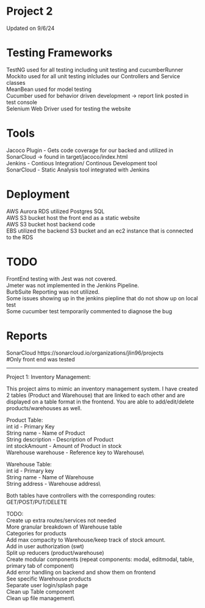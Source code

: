 <h1>Project 2 </h1>
<p>Updated on 9/6/24</p>

<h1>Testing Frameworks</h1>
TestNG used for all testing including unit testing and cucumberRunner </br>
Mockito used for all unit testing inlcludes our Controllers and Service classes </br>
MeanBean used for model testing </br>
Cucumber used for behavior driven development -> report link posted in test console </br>
Selenium Web Driver used for testing the website   </br>

<h1>Tools</h1> 
Jacoco Plugin - Gets code coverage for our backed and utilized in SonarCloud -> found in target/jacoco/index.html </br>
Jenkins - Contious Integration/ Continous Development tool </br>
SonarCloud - Static Analysis tool integrated with Jenkins </br>

<h1>Deployment</h1>
AWS Aurora RDS utilized Postgres SQL</br>
AWS S3 bucket host the front end as a static website </br>
AWS S3 bucket host backend code </br>
EBS utilized the backend S3 bucket and an ec2 instance that is connected to the RDS </br>

<h1>TODO</h1>
FrontEnd testing with Jest was not covered. </br>
Jmeter was not implemented in the Jenkins Pipeline. </br>
BurbSuite Reporting was not utilized.</br>
Some issues showing up in the jenkins piepline that do not show up on local test</br>
Some cucumber test temporarily commented to diagnose the bug </br>

<h1>Reports</h1>
SonarCloud https://sonarcloud.io/organizations/jlin96/projects </br>
#Only front end was tested </br>

<hr>
Project 1: Inventory Management:

This project aims to mimic an inventory management system. 
I have created 2 tables (Product and Warehouse) that are linked to each other 
and are displayed on a table format in the frontend.
You are able to add/edit/delete products/warehouses as well.

Product Table:\
int id - Primary Key\
String name - Name of Product\
String description - Description of Product\
int stockAmount - Amount of Product in stock\
Warehouse warehouse - Reference key to Warehouse\

Warehouse Table:\
int id - Primary key\
String name - Name of Warehouse\
String address - Warehouse address\

Both tables have controllers with the corresponding routes: GET/POST/PUT/DELETE

TODO:\
Create up extra routes/services not needed\
More granular breakdown of Warehouse table\
Categories for products\
Add max compacity to Warehouse/keep track of stock amount.\
Add in user authorization (swt)\
Split up reducers (product/warehouse)\
Create modular components (repeat components: modal, editmodal, table, primary tab of component)\
Add error handling on backend and show them on frontend\
See specific Warehouse products\
Separate user login/splash page\
Clean up Table component\
Clean up file management\

